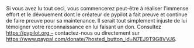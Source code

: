 Si vous avez lu tout ceci, vous commencerez peut-être à réaliser l'immense effort et le dévouement dont le créateur de pypilot a fait preuve et continue de faire preuve pour sa maintenance. Il serait tout simplement injuste de lui témoigner votre reconnaissance en lui faisant un don. Consultez https://pypilot.org – contactez-nous ou directement sur https://www.paypal.com/donate/?hosted_button_id=N7EJ9T9G8VVJ6.
